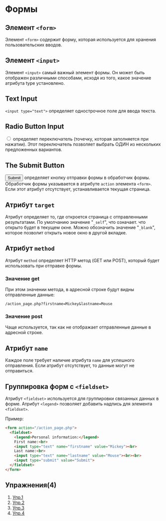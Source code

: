 # Формы
## Элемент `<form>`
Элемент `<form>` содержит форму, которая используется для хранения пользовательских вводов.

## Элемент `<input>`
Элемент `<input>` самый важный элемент формы. Он может быть отображен различными способами, исходя из того, какое значение атрибута type установлено.

## Text Input
`<input type="text">` определяет однострочное поле для ввода текста.

## Radio Button Input
<input type="radio"> определяет переключатель (точечку, которая заполняется при нажатии). Этот переключатель позволяет выбрать ОДИН из нескольких предложенных вариантов.

## The Submit Button
<input type="submit"> определяет кнопку отправки формы в обработчик формы.
Обработчик формы указывается в атрибуте `action` элемента `<form>`. Если этот атрибут отсутствует, устанавливается текущая страница.

## Атрибут `target`
Атрибут определяет то, где откроется страница с отправленными результатами. По умолчанию значение "`_self`", что означает. что открыто будет в текущем окне.
Можно обозначить значение "`_blank`", которое позволит открыть новое окно в другой вкладке.

## Атрибут `method`
Атрибут `method` определяет HTTP метод (GET или POST), который будет использовать при отправке формы.
### Значение get
При этом значении метода, в адресной строке будут видны отправленные данные:
```
/action_page.php?firstname=Mickey&lastname=Mouse 
```
### Значение post
Чаще используется, так как не отображает отправленные данные в адресной строке.

## Атрибут `name`
Каждое поле требует наличие атрибута `name` для успешного отправления. Если атрибут отсутствует, то данные могут не отправиться.

## Группировка форм с `<fieldset>`
Атрибут `<fieldset>` используется для группировки связанных данных в форме. Атрибут `<legend>` позволяет добавить надпись для элемента `<fieldset>`.

Пример:
```html
<form action="/action_page.php">
  <fieldset>
    <legend>Personal information:</legend>
    First name:<br>
    <input type="text" name="firstname" value="Mickey"><br>
    Last name:<br>
    <input type="text" name="lastname" value="Mouse"><br><br>
    <input type="submit" value="Submit">
  </fieldset>
</form> 
```

## Упражнения(4)
1. [Упр.1](https://codepen.io/Learde/pen/XqqVQK)
2. [Упр.2](https://codepen.io/Learde/pen/qYYpGj)
3. [Упр.3](https://codepen.io/Learde/pen/xjjpod)
4. [Упр.4](https://codepen.io/Learde/pen/OZZzer)
